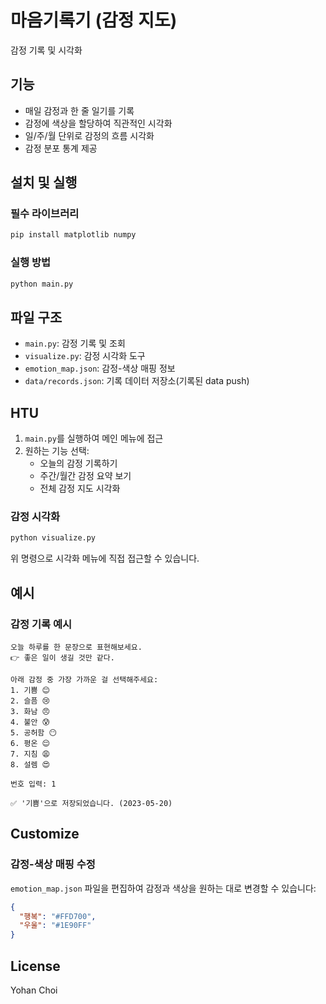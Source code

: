# 마음기록기 (감정 지도)

감정 기록 및 시각화

## 기능

- 매일 감정과 한 줄 일기를 기록
- 감정에 색상을 할당하여 직관적인 시각화
- 일/주/월 단위로 감정의 흐름 시각화
- 감정 분포 통계 제공

## 설치 및 실행

### 필수 라이브러리

```bash
pip install matplotlib numpy
```

### 실행 방법

```bash
python main.py
```

## 파일 구조

- `main.py`: 감정 기록 및 조회
- `visualize.py`: 감정 시각화 도구
- `emotion_map.json`: 감정-색상 매핑 정보
- `data/records.json`: 기록 데이터 저장소(기록된 data push)

## HTU

1. `main.py`를 실행하여 메인 메뉴에 접근
2. 원하는 기능 선택:
   - 오늘의 감정 기록하기
   - 주간/월간 감정 요약 보기
   - 전체 감정 지도 시각화

### 감정 시각화

```bash
python visualize.py
```

위 명령으로 시각화 메뉴에 직접 접근할 수 있습니다.

## 예시

### 감정 기록 예시
```
오늘 하루를 한 문장으로 표현해보세요.
👉 좋은 일이 생길 것만 같다.

아래 감정 중 가장 가까운 걸 선택해주세요:
1. 기쁨 😊
2. 슬픔 😢
3. 화남 😠
4. 불안 😰
5. 공허함 😶
6. 평온 😌
7. 지침 😩
8. 설렘 😍

번호 입력: 1

✅ '기쁨'으로 저장되었습니다. (2023-05-20)
```

## Customize

### 감정-색상 매핑 수정
`emotion_map.json` 파일을 편집하여 감정과 색상을 원하는 대로 변경할 수 있습니다:

```json
{
  "행복": "#FFD700",
  "우울": "#1E90FF"
}
```

## License
Yohan Choi